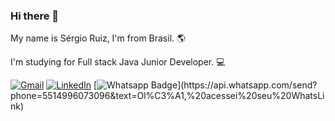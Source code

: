 ### Hi there 👋

My name is Sérgio Ruiz, I'm from Brasil. 🌎

I'm studying for Full stack Java Junior Developer. 💻

[![Gmail](https://img.shields.io/badge/-GMAIL-D14836?style=for-the-badge&logo=gmail&logoColor=white)](mailto:fsergioruiz@gmail.com)
[![LinkedIn](https://img.shields.io/badge/-LINKEDIN-0077B5?style=for-the-badge&logo=linkedin&logoColor=white)](https://www.linkedin.com/in/sergio-ruiz-86303a113/)
[![Whatsapp Badge](https://img.shields.io/badge/-Whatsapp-4CA143?style=flat-square&labelColor=4CA143&logo=whatsapp&logoColor=white&link=https://api.whatsapp.com/send?phone=5584999122284&text=Olá!)](https://api.whatsapp.com/send?phone=5514996073096&text=Ol%C3%A1,%20acessei%20seu%20WhatsLink)


